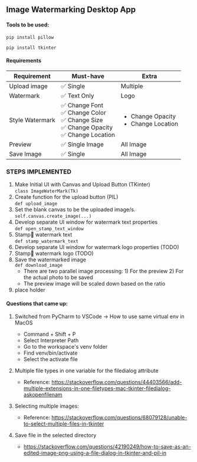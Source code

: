 ## Image Watermarking Desktop App

#### Tools to be used:
```pip install pillow```

```pip install tkinter```

#### Requirements
| Requirement  | Must-have                                                                                                          | Extra      |
|--------------|--------------------------------------------------------------------------------------------------------------------|------------|
| Upload image | ✅ Single                                                                                                           | Multiple   |
| Watermark    | ✅ Text Only                                                                                                        | Logo       |
| Style Watermark | ✅ Change Font<br>✅ Change Color<br>✅ Change Size<br>✅ Change Opacity<br>✅ Change Location | <ul><li>Change Opacity</li><li>Change Location</li></ul>       |
| Preview      | ✅ Single Image                                                                                                     | All Image  |
| Save Image   | ✅ Single                                                                                                           | All Image  |

### STEPS IMPLEMENTED
1. Make Initial UI with Canvas and Upload Button (TKinter)<br>```class ImageWaterMark(Tk)``` 
2. Create function for the upload button (PIL)<br>```def upload_image```
3. Set the blank canvas to be the uploaded image/s.<br>```self.canvas.create_image(...)```
4. Develop separate UI window for watermark text properties<br>```def open_stamp_text_window```
5. Stamp💟 watermark text<br> ```def stamp_watermark_text```
6. Develop separate UI window for watermark logo properties (TODO)
7. Stamp💟 watermark logo (TODO)
8. Save the watermarked image<br> ```def download_image```
   * There are two parallel image processing: 1) For the preview 2) For the actual photo to be saved
   * The preview image will be scaled down based on the ratio
9. place holder


#### Questions that came up:
1. Switched from PyCharm to VSCode -> How to use same virtual env in MacOS
    * Command + Shift + P 
    * Select Interpreter Path
    * Go to the workspace's venv folder
    * Find venv/bin/activate
    * Select the activate file

2. Multiple file types in one variable for the filedialog attribute
    * Reference: https://stackoverflow.com/questions/44403566/add-multiple-extensions-in-one-filetypes-mac-tkinter-filedialog-askopenfilenam


3. Selecting multiple images:
    * Reference: https://stackoverflow.com/questions/68079128/unable-to-select-multiple-files-in-tkinter

4. Save file in the selected directory
    * https://stackoverflow.com/questions/42190249/how-to-save-as-an-edited-image-png-using-a-file-dialog-in-tkinter-and-pil-in




